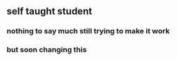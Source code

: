 ## self taught student
### nothing to say much still trying to make it work 
### but soon changing this
